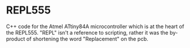 REPL555
=======

C++ code for the Atmel ATtiny84A microcontroller which is at the heart of the REPL555.  "REPL" isn't a reference to scripting, rather it was the by-product of shortening the word "Replacement" on the pcb.
